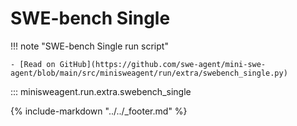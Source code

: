 # SWE-bench Single

!!! note "SWE-bench Single run script"

    - [Read on GitHub](https://github.com/swe-agent/mini-swe-agent/blob/main/src/minisweagent/run/extra/swebench_single.py)

::: minisweagent.run.extra.swebench_single

{% include-markdown "../../_footer.md" %}